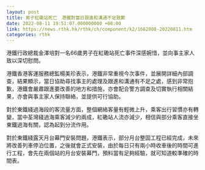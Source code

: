 ```yaml
---
layout: post
title: 男子紅磡站死亡　港鐵對當日跟進和溝通不足致歉
date: 2022-08-11 19:51:07.000000000 +08:00
link: https://news.rthk.hk/rthk/ch/component/k2/1662008-20220811.htm
categories: rthk
---
```


港鐵行政總裁金澤培對一名66歲男子在紅磡站死亡事件深感婉惜，並向事主家人致以深切慰問。

港鐵香港客運服務總監楊美珍表示，港鐵非常重視今次事件，並展開詳細內部調查，結果顯示，當日協助尋找事主的處理及跟進和溝通有不足之處，感到非常抱歉，港鐵會嚴肅跟進要改善的地方和措施，亦會配合警方調查及切實執行相關結果，亦會與事主家人保持聯絡，並提供可行協助。

對於東鐵綫過海段的客流量方面，整個網絡客量有輕微上升，乘客出行習慣亦有轉變，當中荃灣綫過海乘客減少約兩成，紅磡站人流亦減少，相信與部分乘客直接坐東鐵過海有關，認為起到分流作用。

對於東鐵綫露天月台幕門安裝問題，港鐵表示，部分月台整固工程已經完成，未來將改善列車停泊位置，之後就會正式安裝，由於每日只有兩小時收車後的時間可進行工程，會先在兩個站的月台安裝幕門，預料當有足夠經驗，就可知道較準確的時間表。
